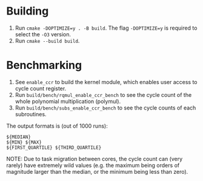 # Building

1. Run `cmake -DOPTIMIZE=y . -B build`. The flag `-DOPTIMIZE=y` is required to
select the `-O3` version.
2. Run `cmake --build build`.

# Benchmarking

1. See `enable_ccr` to build the kernel module, which enables user access to
cycle count register.
2. Run `build/bench/rqmul_enable_ccr_bench` to see the cycle count of the whole
polynomial multiplication (polymul).
3. Run `build/bench/subs_enable_ccr_bench` to see the cycle counts of each
subroutines.

The output formats is (out of 1000 runs):
```
${MEDIAN}
${MIN} ${MAX}
${FIRST_QUARTILE} ${THIRD_QUARTILE}
```

NOTE:
Due to task migration between cores, the cycle count can (very rarely) have
extremely wild values (e.g. the maximum being orders of magnitude larger than
the median, or the minimum being less than zero).
